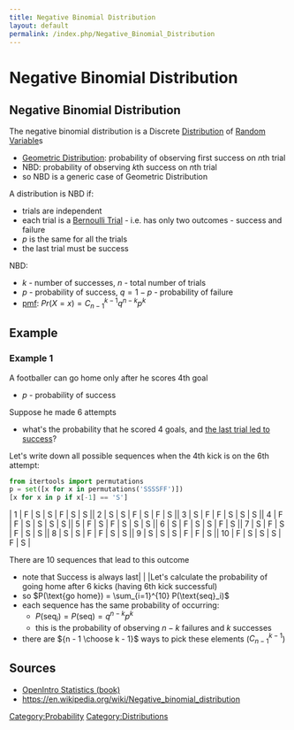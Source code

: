 ```yaml
---
title: Negative Binomial Distribution
layout: default
permalink: /index.php/Negative_Binomial_Distribution
---
```


# Negative Binomial Distribution

## Negative Binomial Distribution
The negative binomial distribution is a Discrete [Distribution](Distribution) of [Random Variable](Random_Variable)s
- [Geometric Distribution](Geometric_Distribution): probability of observing first success on $n$th trial 
- NBD: probability of observing $k$th success on $n$th trial 
- so NBD is a generic case of Geometric Distribution


A distribution is NBD if:
- trials are independent 
- each trial is a [Bernoulli Trial](Bernoulli_Trial) - i.e. has only two outcomes - success and failure
- $p$ is the same for all the trials
- the last trial must be success 


NBD:
- $k$ - number of successes, $n$ - total number of trials
- $p$ - probability of success, $q = 1 - p$ - probability of failure
- [pmf](Probability_Mass_Function): $Pr(X = x) = C^{k-1}_{n-1} q^{n-k} p^{k}$




## Example
### Example 1
A footballer can go home only after he scores 4th goal 
- $p$ - probability of success 

Suppose he made 6 attempts 
- what's the probability that he scored 4 goals, and <u>the last trial led to success</u>?

Let's write down all possible sequences when the 4th kick is on the 6th attempt:

```python
from itertools import permutations
p = set([x for x in permutations('SSSSFF')])
[x for x in p if x[-1] == 'S']
```

|   1   |  F  |  S  |  S  |  F  |  S  |  S ||   2   |  S  |  S  |  F  |  S  |  F  |  S ||   3   |  S  |  F  |  F  |  S  |  S  |  S ||   4   |  F  |  F  |  S  |  S  |  S  |  S ||   5   |  F  |  S  |  F  |  S  |  S  |  S ||   6   |  S  |  F  |  S  |  S  |  F  |  S ||   7   |  S  |  F  |  S  |  F  |  S  |  S ||   8   |  S  |  S  |  F  |  F  |  S  |  S ||   9   |  S  |  S  |  S  |  F  |  F  |  S ||   10   |  F  |  S  |  S  |  S  |  F  |  S |

There are 10 sequences that lead to this outcome 
- note that Success is always last|   | |Let's calculate the probability of going home after 6 kicks (having 6th kick successful)
- so $P(\text{go home}) = \sum_{i=1}^{10} P(\text{seq}_i)$
- each sequence has the same probability of occurring:
  - $P(\text{seq}_i) = P(\text{seq}) = q^{n-k} p^{k}$
  - this is the probability of observing $n-k$ failures and $k$ successes
- there are ${n - 1 \choose k - 1}$  ways to pick these elements ($C_{n - 1}^{k - 1}$)


## Sources
- [OpenIntro Statistics (book)](OpenIntro_Statistics_(book))
- https://en.wikipedia.org/wiki/Negative_binomial_distribution


[Category:Probability](Category_Probability)
[Category:Distributions](Category_Distributions)